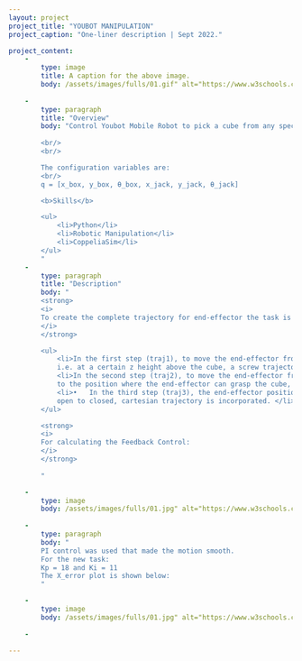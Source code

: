 ```yaml
---
layout: project
project_title: "YOUBOT MANIPULATION"
project_caption: "One-liner description | Sept 2022."

project_content:
    - 
        type: image
        title: A caption for the above image.
        body: /assets/images/fulls/01.gif" alt="https://www.w3schools.com/bootstrap4/paris.jpg
    
    -
        type: paragraph
        title: "Overview"
        body: "Control Youbot Mobile Robot to pick a cube from any specified position and place it at a goal position.
        
        <br/>
        <br/>

        The configuration variables are:
        <br/>
        q = [x_box, y_box, θ_box, x_jack, y_jack, θ_jack]

        <b>Skills</b>

        <ul>
            <li>Python</li>
            <li>Robotic Manipulation</li>
            <li>CoppeliaSim</li>
        </ul>
        "
    -
        type: paragraph
        title: "Description"
        body: "
        <strong>
        <i>
        To create the complete trajectory for end-effector the task is divided into 8 steps for 8 separate trajectories:
        </i>
        </strong>

        <ul>
            <li>In the first step (traj1), to move the end-effector from its initial start position to the block but with a standoff 
            i.e. at a certain z height above the cube, a screw trajectory is incorporated. </li>
            <li>In the second step (traj2), to move the end-effector from the standoff position above the initial cube position 
            to the position where the end-effector can grasp the cube, a cartesian trajectory is incorporated so that it can move in a straight line.</li>
            <li>•	In the third step (traj3), the end-effector position remains the same though in that period the gripper position is changed from 
            open to closed, cartesian trajectory is incorporated. </li>
        </ul>

        <strong>
        <i>
        For calculating the Feedback Control:        
        </i>
        </strong>
    
        "

    - 
        type: image
        body: /assets/images/fulls/01.jpg" alt="https://www.w3schools.com/bootstrap4/paris.jpg
    
    -
        type: paragraph
        body: "
        PI control was used that made the motion smooth. 
        For the new task:
        Kp = 18 and Ki = 11 
        The X_error plot is shown below:
        "

    - 
        type: image
        body: /assets/images/fulls/01.jpg" alt="https://www.w3schools.com/bootstrap4/paris.jpg
    
    -

---
```

